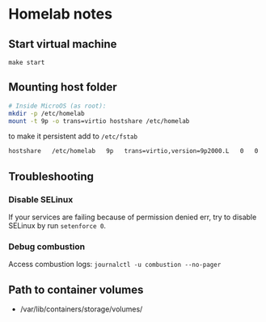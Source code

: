 Homelab notes
=============
## Start virtual machine

```
make start
```

## Mounting host folder

```sh
# Inside MicroOS (as root):
mkdir -p /etc/homelab
mount -t 9p -o trans=virtio hostshare /etc/homelab
```

to make it persistent add to `/etc/fstab`

```txt
hostshare   /etc/homelab   9p   trans=virtio,version=9p2000.L   0   0
```

## Troubleshooting

### Disable SELinux
If your services are failing because of permission denied err, try to disable SELinux 
by run `setenforce 0`.

### Debug combustion
Access combustion logs: `journalctl -u combustion --no-pager`

## Path to container volumes

- /var/lib/containers/storage/volumes/
